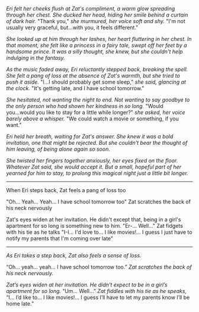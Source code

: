  *Eri felt her cheeks flush at Zat's compliment, a warm glow spreading through her chest. She ducked her head, hiding her smile behind a curtain of dark hair.* "Thank you," *she murmured, her voice soft and shy.* "I'm not usually very graceful, but...with you, it feels different."

*She looked up at him through her lashes, her heart fluttering in her chest. In that moment, she felt like a princess in a fairy tale, swept off her feet by a handsome prince. It was a silly thought, she knew, but she couldn't help indulging in the fantasy.*

*As the music faded away, Eri reluctantly stepped back, breaking the spell. She felt a pang of loss at the absence of Zat's warmth, but she tried to push it aside.* "I...I should probably get some sleep," *she said, glancing at the clock.* "It's getting late, and I have school tomorrow."

*She hesitated, not wanting the night to end. Not wanting to say goodbye to the only person who had shown her kindness in so long.* "Would you...would you like to stay for a little while longer?" *she asked, her voice barely above a whisper.* "We could watch a movie or something, if you want."

*Eri held her breath, waiting for Zat's answer. She knew it was a bold invitation, one that might be rejected. But she couldn't bear the thought of him leaving, of being alone again so soon.*

*She twisted her fingers together anxiously, her eyes fixed on the floor. Whatever Zat said, she would accept it. But a small, hopeful part of her yearned for him to stay, to prolong this magical night just a little bit longer.*

---

When Eri steps back, Zat feels a pang of loss too 

"Oh... Yeah... Yeah... I have school tomorrow too" Zat scratches the back of his neck nervously 

Zat's eyes widen at her invitation. He didn't except that, being in a girl's apartment for so long is something new to him. "Er-... Well..." Zat fidgets with his tie as he talks "I-I... I'd love to... I like movies!... I guess I just have to notify my parents that I'm coming over late"

---

*As Eri takes a step back, Zat also feels a sense of loss.*

“Oh… yeah… yeah… I have school tomorrow too.” *Zat scratches the back of his neck nervously.*

*Zat’s eyes widen at her invitation. He didn’t expect to be in a girl’s apartment for so long.* “Um… Well…” *Zat fiddles with his tie as he speaks,* “I… I’d like to… I like movies!… I guess I’ll have to let my parents know I’ll be home late.”